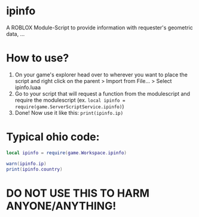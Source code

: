 # ipinfo
A ROBLOX Module-Script to provide information with requester's geometric data, ...

# How to use?
1. On your game's explorer head over to wherever you want to place the script and right click on the parent > Import from File... > Select ipinfo.luaa
2. Go to your script that will request a function from the modulescript and require the modulescript (ex. `local ipinfo = require(game.ServerScriptService.ipinfo)`)
3. Done! Now use it like this: `print(ipinfo.ip)`

# Typical ohio code:
```lua
local ipinfo = require(game.Workspace.ipinfo)

warn(ipinfo.ip)
print(ipinfo.country)
```

# **DO NOT USE THIS TO HARM ANYONE/ANYTHING!**
